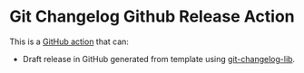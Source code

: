 # Git Changelog Github Release Action

This is a
[GitHub action](https://docs.github.com/en/actions/creating-actions/about-custom-actions)
that can:

- Draft release in GitHub generated from template using
  [git-changelog-lib](https://github.com/tomasbjerre/git-changelog-lib).
